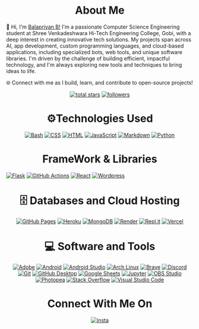 <h1 align="center">About Me</h1>

<a align="center">👋 Hi, I'm <a href="https://github.com/BalaPriyan" color="red">Balapriyan B!</a> I'm a passionate Computer Science Engineering student at Shree Venkadeshwara Hi-Tech Engineering College, Gobi, with a deep interest in creating innovative tech solutions. My projects span across AI, app development, custom programming languages, and cloud-based applications, including specialized bots, web tools, and unique software libraries. I'm driven by the challenge of building efficient, impactful technology, and I'm always exploring new tools and techniques to bring ideas to life.

🌐 Connect with me as I build, learn, and contribute to open-source projects!
</a>

</hr>

<p align="center">
  <a href="https://github.com/BalaPriyan?tab=repositories&sort=stargazers">
    <img alt="total stars" title="Total stars on GitHub" src="https://custom-icon-badges.demolab.com/github/stars/BalaPriyan?color=55960c&style=for-the-badge&labelColor=488207&logo=star"/></a>
  <a href="https://github.com/BalaPriyan?tab=followers">
    <img alt="followers" title="Follow me on Github" src="https://custom-icon-badges.demolab.com/github/followers/BalaPriyan?color=236ad3&labelColor=1155ba&style=for-the-badge&logo=person-add&label=Follow&logoColor=white"/></a>
</p>


<h1 align="center">⚙Technologies Used</h1>
<p align="center">
<a href="#"><img alt="Bash" src="https://img.shields.io/badge/Bash-121011.svg?logo=gnu-bash&logoColor=white"></a>
<a href="#"><img alt="CSS" src="https://img.shields.io/badge/CSS-1572B6.svg?logo=css3&logoColor=white"></a>
<a href="#"><img alt="HTML" src="https://img.shields.io/badge/HTML-E34F26.svg?logo=html5&logoColor=white"></a>
<a href="#"><img alt="JavaScript" src="https://img.shields.io/badge/JavaScript-F7DF1E.svg?logo=javascript&logoColor=black"></a>
<a href="#"><img alt="Markdown" src="https://img.shields.io/badge/Markdown-000000.svg?logo=markdown&logoColor=white"></a>
<a href="#"><img alt="Python" src="https://img.shields.io/badge/Python-14354C.svg?logo=python&logoColor=white"></a>
</p>

<h1 align="center">FrameWork & Libraries </h1>

<p>
<a href="#"><img alt="Flask" src="https://img.shields.io/badge/Flask-000000.svg?logo=flask&logoColor=white"></a>
<a href="#"><img alt="GitHub Actions" src="https://img.shields.io/badge/GitHub%20Actions-2671E5.svg?logo=github%20actions&logoColor=white"></a>
<a href="#"><img alt="React" src="https://img.shields.io/badge/React-20232a.svg?logo=react&logoColor=%2361DAFB"></a>
<a href="#"><img alt="Wordpress" src="https://img.shields.io/badge/Wordpress-21759B?logo=wordpress&logoColor=white"></a>

</p>

<h1 align="center">🗄️ Databases and Cloud Hosting</h1>

<p align="center">
      <a href="#"><img alt="GitHub Pages" src="https://img.shields.io/badge/GitHub%20Pages-327FC7.svg?logo=github&logoColor=white"></a>
      <a href="#"><img alt="Heroku" src="https://img.shields.io/badge/Heroku-430098.svg?logo=heroku&logoColor=white"></a>
      <a href="#"><img alt="MongoDB" src ="https://img.shields.io/badge/MongoDB-4ea94b.svg?logo=mongodb&logoColor=white"></a>
      <a href="#"><img alt="Render" src="https://img.shields.io/badge/Render-00979D.svg?logo=render&logoColor=white"></a>
      <a href="#"><img alt="Repl.it" src="https://img.shields.io/badge/Repl.it-0D101E.svg?logo=Replit&logoColor=white"></a>
      <a href="#"><img alt="Vercel" src="https://img.shields.io/badge/Vercel-000000.svg?logo=vercel&logoColor=white"></a>
</p>

  <h1 align="center">💻 Software and Tools</h1>

  <p align="center">
      <a href="#"><img alt="Adobe" src="https://img.shields.io/badge/Adobe-FF0000.svg?logo=adobe&logoColor=white"></a>
      <a href="#"><img alt="Android" src="https://img.shields.io/badge/Android-3DDC84?logo=android&logoColor=white"></a>
      <a href="#"><img alt="Android Studio" src="https://img.shields.io/badge/Android%20Studio-008678.svg?logo=android-studio&logoColor=white"></a>
      <a href="#"><img alt="Arch Linux" src="https://img.shields.io/badge/Arch%20Linux-1793D1.svg?logo=arch-linux&logoColor=white"></a>
      <a href="#"><img alt="Brave" src="https://img.shields.io/badge/-Brave-FB542B?logo=brave&logoColor=white"></a>
      <a href="#"><img alt="Discord" src="https://img.shields.io/badge/-Discord-5865F2.svg?logo=discord&logoColor=white"></a>
      <a href="#"><img alt="Git" src="https://img.shields.io/badge/Git-F05033.svg?logo=git&logoColor=white"></a>
      <a href="#"><img alt="GitHub Desktop" src="https://img.shields.io/badge/GitHub%20Desktop-8034A9.svg?logo=github&logoColor=white"></a>
      <a href="#"><img alt="Google Sheets" src="https://img.shields.io/badge/Sheets-34A853.svg?logo=google%20sheets&logoColor=white"></a>
      <a href="#"><img alt="Jupyter" src="https://img.shields.io/badge/Jupyter-F37626.svg?logo=Jupyter&logoColor=white"></a>
      <a href="#"><img alt="OBS Studio" src="https://img.shields.io/badge/-OBS-302E31?logo=obs-studio&logoColor=white"></a>
      <a href="#"><img alt="Photopea" src="https://img.shields.io/badge/Photopea-18A497?logo=photopea&logoColor=white"></a>
      <a href="#"><img alt="Stack Overflow" src="https://img.shields.io/badge/-Stack%20Overflow-FE7A16?logo=stack-overflow&logoColor=white"></a>
      <a href="#"><img alt="Visual Studio Code" src="https://img.shields.io/badge/Visual%20Studio%20Code-0078d7.svg?logo=visual-studio-code&logoColor=white"></a>
  </p>


<h1 align="center">Connect With Me On </h1>
<p align="center">
<a href="https://instagram/_.balapriyan._"><img alt="insta" src="https://cdn.jsdelivr.net/gh/tandpfun/skill-icons@main/icons/Instagram.svg"></a>
</p>
